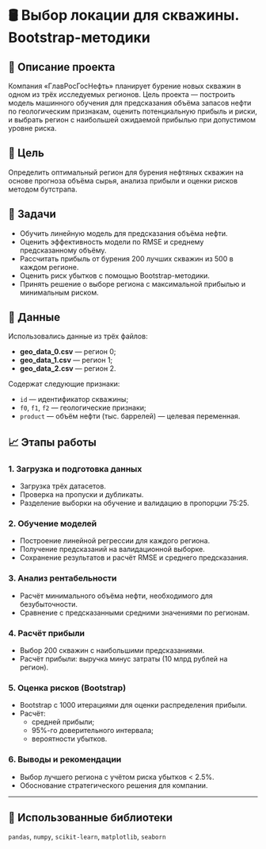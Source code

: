 # 🛢️ Выбор локации для скважины. Bootstrap-методики

## 📌 Описание проекта

Компания «ГлавРосГосНефть» планирует бурение новых скважин в одном из трёх исследуемых регионов. Цель проекта — построить модель машинного обучения для предсказания объёма запасов нефти по геологическим признакам, оценить потенциальную прибыль и риски, и выбрать регион с наибольшей ожидаемой прибылью при допустимом уровне риска.

## 🎯 Цель

Определить оптимальный регион для бурения нефтяных скважин на основе прогноза объёма сырья, анализа прибыли и оценки рисков методом бутстрапа.

## 🧩 Задачи

- Обучить линейную модель для предсказания объёма нефти.
- Оценить эффективность модели по RMSE и среднему предсказанному объёму.
- Рассчитать прибыль от бурения 200 лучших скважин из 500 в каждом регионе.
- Оценить риск убытков с помощью Bootstrap-методики.
- Принять решение о выборе региона с максимальной прибылью и минимальным риском.

## 📂 Данные

Использовались данные из трёх файлов:
- **geo_data_0.csv** — регион 0;
- **geo_data_1.csv** — регион 1;
- **geo_data_2.csv** — регион 2.

Содержат следующие признаки:
- `id` — идентификатор скважины;
- `f0`, `f1`, `f2` — геологические признаки;
- `product` — объём нефти (тыс. баррелей) — целевая переменная.

## 📈 Этапы работы

### 1. Загрузка и подготовка данных
- Загрузка трёх датасетов.
- Проверка на пропуски и дубликаты.
- Разделение выборки на обучение и валидацию в пропорции 75:25.

### 2. Обучение моделей
- Построение линейной регрессии для каждого региона.
- Получение предсказаний на валидационной выборке.
- Сохранение результатов и расчёт RMSE и среднего предсказания.

### 3. Анализ рентабельности
- Расчёт минимального объёма нефти, необходимого для безубыточности.
- Сравнение с предсказанными средними значениями по регионам.

### 4. Расчёт прибыли
- Выбор 200 скважин с наибольшими предсказаниями.
- Расчёт прибыли: выручка минус затраты (10 млрд рублей на регион).

### 5. Оценка рисков (Bootstrap)
- Bootstrap с 1000 итерациями для оценки распределения прибыли.
- Расчёт:
  - средней прибыли;
  - 95%-го доверительного интервала;
  - вероятности убытков.

### 6. Выводы и рекомендации
- Выбор лучшего региона с учётом риска убытков < 2.5%.
- Обоснование стратегического решения для компании.

---

## 🧰 Использованные библиотеки

`pandas`, `numpy`, `scikit-learn`, `matplotlib`, `seaborn`
